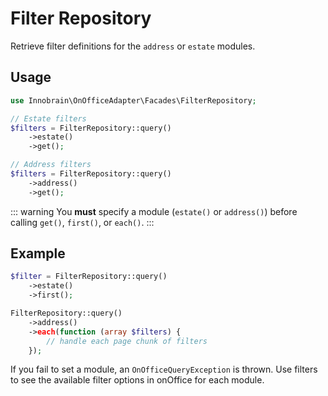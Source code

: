 # Filter Repository

Retrieve filter definitions for the `address` or `estate` modules.

## Usage
```php
use Innobrain\OnOfficeAdapter\Facades\FilterRepository;

// Estate filters
$filters = FilterRepository::query()
    ->estate()
    ->get();

// Address filters
$filters = FilterRepository::query()
    ->address()
    ->get();
```

::: warning
You **must** specify a module (`estate()` or `address()`) before calling `get()`, `first()`, or `each()`.
:::

## Example
```php
$filter = FilterRepository::query()
    ->estate()
    ->first();

FilterRepository::query()
    ->address()
    ->each(function (array $filters) {
        // handle each page chunk of filters
    });
```

If you fail to set a module, an `OnOfficeQueryException` is thrown.
Use filters to see the available filter options in onOffice for each module.